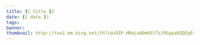```yaml
---
title: {{ title }}
date: {{ date }}
tags:
banner:
thumbnail: http://tse2.mm.bing.net/th?id=OIP.HMoLaA0mOSlTzJRGppa0ZQEgEs&pid=15.1
---
```

